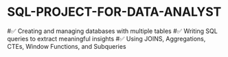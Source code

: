 # SQL-PROJECT-FOR-DATA-ANALYST
#✅ Creating and managing databases with multiple tables
#✅ Writing SQL queries to extract meaningful insights
#✅ Using JOINS, Aggregations, CTEs, Window Functions, and Subqueries
